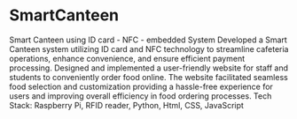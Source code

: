 # SmartCanteen
Smart Canteen using ID card - NFC - embedded System
Developed a Smart Canteen system utilizing ID card and NFC technology to streamline cafeteria operations, enhance convenience, and
ensure efficient payment processing.
Designed and implemented a user-friendly website for staff and students to conveniently order food online. The website facilitated seamless
food selection and customization providing a hassle-free experience for users and improving overall efficiency in food ordering processes.
Tech Stack: Raspberry Pi, RFID reader, Python, Html, CSS, JavaScript
